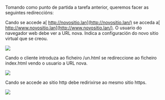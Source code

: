 ﻿Tomando como punto de partida a tarefa anterior, queremos facer as seguintes redireccións: 

Cando se accede a[ http://novositio.lan](http://novositio.lan/) se acceda a[ http://www.novositio.lan](http://www.novositio.lan/). O usuario do navegador web debe ver a URL nova. Indica a configuración do novo sitio virtual que se creou.

![](Aspose.Words.f5e21a14-d753-486b-9f3c-760e75d92e92.001.jpeg)

Cando o cliente introduza ao ficheiro /un.html se redireccione ao ficheiro index.html vendo o usuario a URL nova.  

![](Aspose.Words.f5e21a14-d753-486b-9f3c-760e75d92e92.002.jpeg)

Cando se accede ao  sitio http debe redirixirse ao mesmo sitio https. 

![](Aspose.Words.f5e21a14-d753-486b-9f3c-760e75d92e92.003.jpeg)
